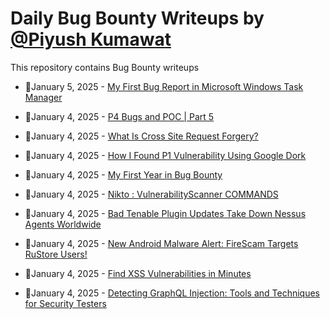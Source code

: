 # Daily Bug Bounty Writeups by [@Piyush Kumawat](https://twitter.com/piyush_supiy) 
This repository contains Bug Bounty writeups

<!-- BLOG-POST-LIST:START -->
 - 💯January 5, 2025 - [My First Bug Report in Microsoft Windows Task Manager](https://medium.com/@abdullah.farwees/my-first-bug-report-in-microsoft-windows-task-manager-726972722e50?source=rss------bug_bounty-5) 

 - 💯January 4, 2025 - [P4 Bugs and POC | Part 5](https://medium.com/@kumawatabhijeet2002/p4-bugs-and-poc-part-5-556962ec83f7?source=rss------bug_bounty-5) 

 - 💯January 4, 2025 - [What Is Cross Site Request Forgery?](https://medium.com/@dante.falls/what-is-cross-site-request-forgery-a52a48562f58?source=rss------bug_bounty-5) 

 - 💯January 4, 2025 - [How I Found P1 Vulnerability Using Google Dork](https://h0x1d.medium.com/how-i-found-a-p1-vulnerability-using-google-dork-33ac0250df89?source=rss------bug_bounty-5) 

 - 💯January 4, 2025 - [My First Year in Bug Bounty](https://cyxbugs.medium.com/my-first-year-in-bug-bounty-42f39a42fc7f?source=rss------bug_bounty-5) 

 - 💯January 4, 2025 - [Nikto : VulnerabilityScanner COMMANDS](https://jawstar.medium.com/nikto-vulnerabilityscanner-commands-578b76344097?source=rss------bug_bounty-5) 

 - 💯January 4, 2025 - [Bad Tenable Plugin Updates Take Down Nessus Agents Worldwide](https://medium.com/@wiretor/bad-tenable-plugin-updates-take-down-nessus-agents-worldwide-baf7c48c34a3?source=rss------bug_bounty-5) 

 - 💯January 4, 2025 - [New Android Malware Alert: FireScam Targets RuStore Users!](https://medium.com/@wiretor/new-android-malware-alert-firescam-targets-rustore-users-b5de983bd805?source=rss------bug_bounty-5) 

 - 💯January 4, 2025 - [Find XSS Vulnerabilities in Minutes](https://medium.com/@phirojshah20/find-xss-vulnerabilities-in-minutes-912d02d2b848?source=rss------bug_bounty-5) 

 - 💯January 4, 2025 - [Detecting GraphQL Injection: Tools and Techniques for Security Testers](https://medium.com/infosecmatrix/detecting-graphql-injection-tools-and-techniques-for-security-testers-f3742d0388aa?source=rss------bug_bounty-5) 
<!-- BLOG-POST-LIST:END -->
